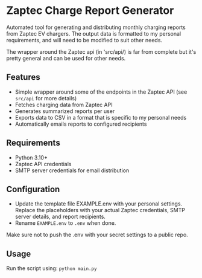 # Zaptec Charge Report Generator

Automated tool for generating and distributing monthly charging reports from Zaptec EV chargers. 
The output data is formatted to my personal requirements, and will need to be  modified to suit other needs. 

The wrapper around the Zaptec api (in 'src/api/) is far from complete but it's pretty general and can be used for other needs. 

## Features
- Simple wrapper around some of the endpoints in the Zaptec API (see `src/api` for more details)
- Fetches charging data from Zaptec API
- Generates summarized reports per user
- Exports data to CSV in a format that is specific to my personal needs
- Automatically emails reports to configured recipients

## Requirements
- Python 3.10+
- Zaptec API credentials
- SMTP server credentials for email distribution

## Configuration
- Update the template file EXAMPLE.env with your personal settings. Replace the placeholders with your actual Zaptec credentials, SMTP server details, and report recipients.
- Rename `EXAMPLE.env` to `.env` when done. 

Make sure not to push the .env with your secret settings to a public repo. 

## Usage
Run the script using: `python main.py`
